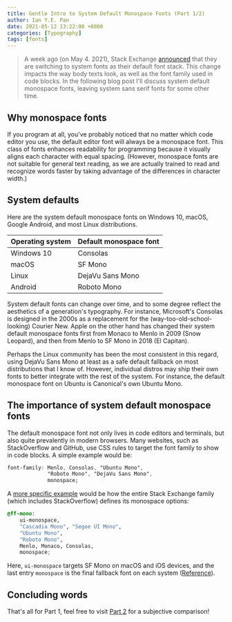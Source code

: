 ```yaml
---
title: Gentle Intro to System Default Monospace Fonts (Part 1/2)
author: Ian Y.E. Pan
date: 2021-05-12 13:22:00 +0800
categories: [Typography]
tags: [fonts]
---
```


> A week ago (on May 4. 2021), Stack Exchange
> [announced](https://meta.stackexchange.com/questions/364048/we-are-switching-to-system-fonts-on-may-10-2021)
> that they are switching to system fonts as their default font
> stack. This change impacts the way body texts look, as well as the
> font family used in code blocks. In the following blog post I'll
> discuss system default monospace fonts, leaving system sans serif
> fonts for some other time.

## Why monospace fonts

If you program at all, you've probably noticed that no matter which
code editor you use, the default editor font will always be a
monospace font. This class of fonts enhances readability for programming
because it visually aligns each character with equal
spacing. (However, monospace fonts are not suitable for general text
reading, as we are actually trained to read and recognize words faster
by taking advantage of the differences in character width.)

## System defaults

Here are the system default monospace fonts on Windows 10, macOS,
Google Android, and most Linux distributions.


| Operating system | Default monospace font |
| -----------      | -----------            |
| Windows 10       | Consolas               |
| macOS            | SF Mono                |
| Linux            | DejaVu Sans Mono       |
| Android          | Roboto Mono            |

System default fonts can change over time, and to some degree reflect
the aesthetics of a generation's typography. For instance, Microsoft's
Consolas is designed in the 2000s as a replacement for the
(way-too-old-school-looking) Courier New. Apple on the other hand has
changed their system default monospace fonts first from Monaco to
Menlo in 2009 (Snow Leopard), and then from Menlo to SF Mono in 2018
(El Capitan).

Perhaps the Linux community has been the most consistent in this
regard, using DejaVu Sans Mono at least as a safe default fallback on
most distributions that I know of. However, individual distros may
ship their own fonts to better integrate with the rest of the
system. For instance, the default monospace font on Ubuntu is
Canonical's own Ubuntu Mono.

## The importance of system default monospace fonts

The default monospace font not only lives in code editors and
terminals, but also quite prevalently in modern browsers. Many
websites, such as StackOverflow and GitHub, use CSS rules to target
the font family to show in code blocks. A simple example would be:


```css
font-family: Menlo, Consolas, "Ubuntu Mono",
             "Roboto Mono", "DejaVu Sans Mono",
             monospace;
```


A [more specific
example](https://meta.stackexchange.com/questions/364048/we-are-switching-to-system-fonts-on-may-10-2021)
would be how the entire Stack Exchange family (which includes
StackOverflow) defines its monospace options:

```scss
@ff-mono:
    ui-monospace,
    "Cascadia Mono", "Segoe UI Mono",
    "Ubuntu Mono",
    "Roboto Mono",
    Menlo, Monaco, Consolas,
    monospace;
```

Here, `ui-monospace` targets SF Mono on macOS and iOS devices, and the
last entry `monospace` is the final fallback font on each system
([Reference](https://meta.stackexchange.com/questions/364048/we-are-switching-to-system-fonts-on-may-10-2021)).

## Concluding words

That's all for Part 1, feel free to visit [Part
2](../system-default-monospace-fonts-pt2) for a subjective comparison!
